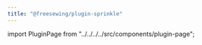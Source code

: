 ```yaml
---
title: "@freesewing/plugin-sprinkle"
---
```


import PluginPage from "../../../../src/components/plugin-page";

<PluginPage plugin="sprinkle" />
